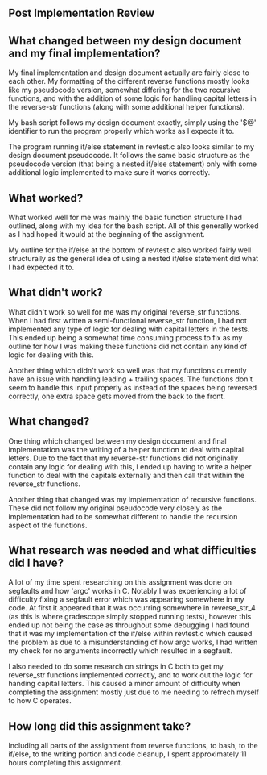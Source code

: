 ## Post Implementation Review

## What changed between my design document and my final implementation?

My final implementation and design document actually are fairly close to each other. My formatting of the different reverse functions mostly looks like my pseudocode version, somewhat differing for the two recursive functions, and with the addition of some logic for handling capital letters in the reverse-str functions (along with some additional helper functions).

My bash script follows my design document exactly, simply using the '$@' identifier to run the program properly which works as I expecte it to.

The program running if/else statement in revtest.c also looks similar to my design document pseudocode. It follows the same basic structure as the pseudocode version (that being a nested if/else statement) only with some additional logic implemented to make sure it works correctly.

## What worked?

What worked well for me was mainly the basic function structure I had outlined, along with my idea for the bash script. All of this generally worked as I had hoped it would at the beginning of the assignment.

My outline for the if/else at the bottom of revtest.c also worked fairly well structurally as the general idea of using a nested if/else statement did what I had expected it to.

## What didn't work?

What didn't work so well for me was my original reverse_str functions. When I had first written a semi-functional reverse_str function, I had not implemented any type of logic for dealing with capital letters in the tests. This ended up being a somewhat time consuming process to fix as my outline for how I was making these functions did not contain any kind of logic for dealing with this.

Another thing which didn't work so well was that my functions currently have an issue with handling leading + trailing spaces. The functions don't seem to handle this input properly as instead of the spaces being reversed correctly, one extra space gets moved from the back to the front.

## What changed?

One thing which changed between my design document and final implementation was the writing of a helper function to deal with capital letters. Due to the fact that my reverse-str functions did not originally contain any logic for dealing with this, I ended up having to write a helper function to deal with the capitals externally and then call that within the reverse_str functions.

Another thing that changed was my implementation of recursive functions. These did not follow my original pseudocode very closely as the implementation had to be somewhat different to handle the recursion aspect of the functions.

## What research was needed and what difficulties did I have?

A lot of my time spent researching on this assignment was done on segfaults and how 'argc' works in C. Notably I was experiencing a lot of difficulty fixing a segfault error which was appearing somewhere in my code. At first it appeared that it was occurring somewhere in reverse_str_4 (as this is where gradescope simply stopped running tests), however this ended up not being the case as throughout some debugging I had found that it was my implementation of the if/else within revtest.c which caused the problem as due to a misunderstanding of how argc works, I had written my check for no arguments incorrectly which resulted in a segfault.

I also needed to do some research on strings in C both to get my reverse_str functions implemented correctly, and to work out the logic for handing capital letters. This caused a minor amount of difficulty when completing the assignment mostly just due to me needing to refrech myself to how C operates.

## How long did this assignment take?

Including all parts of the assignment from reverse functions, to bash, to the if/else, to the writing portion and code cleanup, I spent approximately 11 hours completing this assignment.